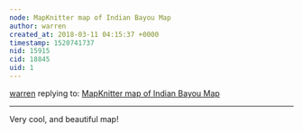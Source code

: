 ```yaml
---
node: MapKnitter map of Indian Bayou Map
author: warren
created_at: 2018-03-11 04:15:37 +0000
timestamp: 1520741737
nid: 15915
cid: 18845
uid: 1
---
```




[warren](../profile/warren) replying to: [MapKnitter map of Indian Bayou Map](../notes/shippee3/03-11-2018/mapknitter-map-of-indian-bayou-map)

----
Very cool, and beautiful map!